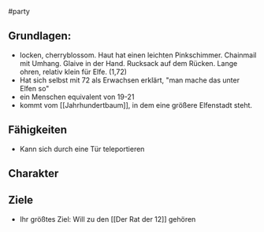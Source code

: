 #party
## Grundlagen:
-  locken, cherryblossom. Haut hat einen leichten Pinkschimmer. Chainmail mit Umhang. Glaive in der Hand. Rucksack auf dem Rücken. Lange ohren, relativ klein für Elfe. (1,72)
- Hat sich selbst mit 72 als Erwachsen erklärt, "man mache das unter Elfen so"
- ein Menschen equivalent von 19-21
- kommt vom [[Jahrhundertbaum]], in dem eine größere Elfenstadt steht.


## Fähigkeiten
- Kann sich durch eine Tür teleportieren


## Charakter


## Ziele
- Ihr größtes Ziel: Will zu den [[Der Rat der 12]] gehören
